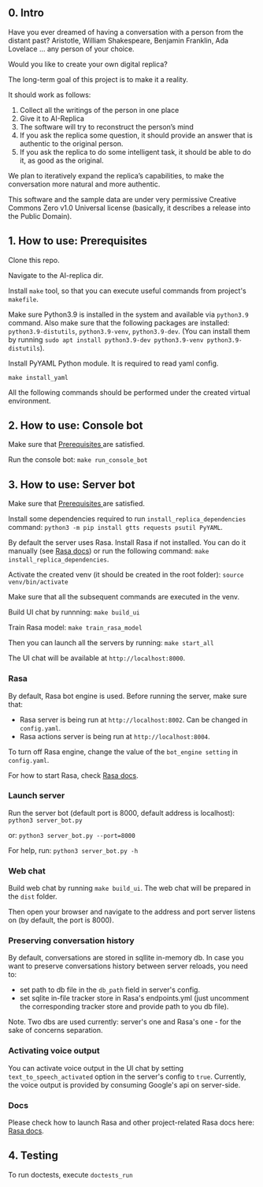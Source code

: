 ## 0. Intro

Have you ever dreamed of having a conversation with a person from the distant past? 
Aristotle, William Shakespeare, Benjamin Franklin, Ada Lovelace … any person of your choice. 

Would you like to create your own digital replica?

The long-term goal of this project is to make it a reality. 

It should work as follows:

1. Collect all the writings of the person in one place
2. Give it to AI-Replica
3. The software will try to reconstruct the person’s mind 
4. If you ask the replica some question, it should provide an answer that is authentic to the original person.
5. If you ask the replica to do some intelligent task, it should be able to do it, as good as the original.

We plan to iteratively expand the replica’s capabilities, to make the conversation more natural and more authentic.

This software and the sample data are under very permissive Creative Commons Zero v1.0 Universal license
(basically, it describes a release into the Public Domain). 

## 1. How to use: Prerequisites

Clone this repo.

Navigate to the AI-replica dir.

Install `make` tool, so that you can execute useful commands from project's `makefile`.

Make sure Python3.9 is installed in the system and available via `python3.9` command. Also make sure that the following packages are installed: `python3.9-distutils`, `python3.9-venv`, `python3.9-dev`. (You can install them by running `sudo apt install python3.9-dev python3.9-venv python3.9-distutils`).

Install PyYAML Python module. It is required to read yaml config.

`make install_yaml`

All the following commands should be performed under the created virtual environment.


## 2. How to use: Console bot

Make sure that [Prerequisites ](#1-how-to-use-prerequisites) are satisfied.

Run the console bot:
`make run_console_bot`

## 3. How to use: Server bot

Make sure that [Prerequisites ](#1-how-to-use-prerequisites) are satisfied.

Install some dependencies required to run `install_replica_dependencies` command: 
`python3 -m pip install gtts requests psutil PyYAML`.

By default the server uses Rasa. 
Install Rasa if not installed. You can do it manually (see [Rasa docs](./documentation/rasa.md)) or run the following command:
`make install_replica_dependencies`.

Activate the created venv (it should be created in the root folder):
`source venv/bin/activate`

Make sure that all the subsequent commands are executed in the venv.

Build UI chat by runnning:
`make build_ui`

Train Rasa model:
`make train_rasa_model`

Then you can launch all the servers by running:
`make start_all`

The UI chat will be available at `http://localhost:8000`.

### Rasa

By default, Rasa bot engine is used. Before running the server, make sure that:
- Rasa server is being run at `http://localhost:8002`. Can be changed in `config.yaml`. 
- Rasa actions server is being run at `http://localhost:8004`. 

To turn off Rasa engine, change the value of the `bot_engine setting` in `config.yaml`.

For how to start Rasa, check [Rasa docs](./documentation/rasa.md).

### Launch server

Run the server bot (default port is 8000, default address is localhost):
`python3 server_bot.py`

or:
`python3 server_bot.py --port=8000`

For help, run:
`python3 server_bot.py -h`

### Web chat
Build web chat by running `make build_ui`. The web chat will be prepared in the `dist` folder.

Then open your browser and navigate to the address and port server listens on (by default, the port is 8000).

### Preserving conversation history
By default, conversations are stored in sqllite in-memory db.
In case you want to preserve conversations history between server reloads, you need to:
- set path to db file in the `db_path` field in server's config.
- set sqlite in-file tracker store in Rasa's endpoints.yml (just uncomment the corresponding tracker store and provide path to you db file).

Note. Two dbs are used currently: server's one and Rasa's one - for the sake of concerns separation.

### Activating voice output
You can activate voice output in the UI chat by setting `text_to_speech_activated` option in the server's config to `true`.
Currently, the voice output is provided by consuming Google's api on server-side.

### Docs

Please check how to launch Rasa and other project-related Rasa docs here: [Rasa docs](./documentation/rasa.md).

## 4. Testing

To run doctests, execute `doctests_run`
